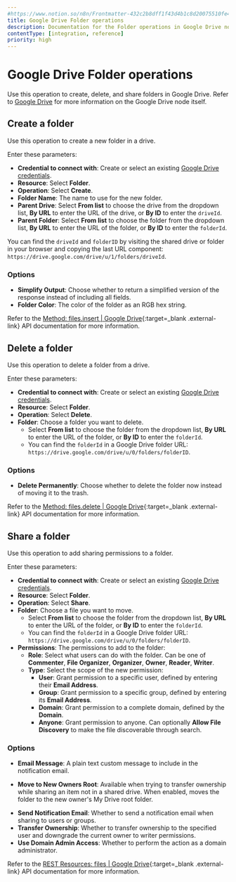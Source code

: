 ```yaml
---
#https://www.notion.so/n8n/Frontmatter-432c2b8dff1f43d4b1c8d20075510fe4
title: Google Drive Folder operations
description: Documentation for the Folder operations in Google Drive node in n8n, a workflow automation platform. Includes details of operations and configuration, and links to examples and credentials information.
contentType: [integration, reference]
priority: high
---
```


# Google Drive Folder operations

Use this operation to create, delete, and share folders in Google Drive. Refer to [Google Drive](/integrations/builtin/app-nodes/n8n-nodes-base.googledrive/) for more information on the Google Drive node itself.

## Create a folder

Use this operation to create a new folder in a drive.

Enter these parameters:
- **Credential to connect with**: Create or select an existing [Google Drive credentials](/integrations/builtin/credentials/google/).
- **Resource**: Select **Folder**.
- **Operation**: Select **Create**.
- **Folder Name**: The name to use for the new folder.
- **Parent Drive**: Select **From list** to choose the drive from the dropdown list, **By URL** to enter the URL of the drive, or **By ID** to enter the `driveId`. 
- **Parent Folder**: Select **From list** to choose the folder from the dropdown list, **By URL** to enter the URL of the folder, or **By ID** to enter the `folderId`. 

You can find the `driveId` and `folderID` by visiting the shared drive or folder in your browser and copying the last URL component: `https://drive.google.com/drive/u/1/folders/driveId`.

### Options

- **Simplify Output**: Choose whether to return a simplified version of the response instead of including all fields.
- **Folder Color**: The color of the folder as an RGB hex string.

Refer to the [Method: files.insert | Google Drive](https://developers.google.com/drive/api/reference/rest/v2/files/insert){:target=_blank .external-link} API documentation for more information.

## Delete a folder

Use this operation to delete a folder from a drive.

Enter these parameters:

- **Credential to connect with**: Create or select an existing [Google Drive credentials](/integrations/builtin/credentials/google/).
- **Resource**: Select **Folder**.
- **Operation**: Select **Delete**.
- **Folder**: Choose a folder you want to delete. 
    - Select **From list** to choose the folder from the dropdown list, **By URL** to enter the URL of the folder, or **By ID** to enter the `folderId`. 
    - You can find the `folderId` in a Google Drive folder URL: `https://drive.google.com/drive/u/0/folders/folderID`.

### Options

- **Delete Permanently**: Choose whether to delete the folder now instead of moving it to the trash.

Refer to the [Method: files.delete | Google Drive](https://developers.google.com/drive/api/reference/rest/v2/files/delete){:target=_blank .external-link} API documentation for more information.

## Share a folder

Use this operation to add sharing permissions to a folder.

Enter these parameters:

- **Credential to connect with**: Create or select an existing [Google Drive credentials](/integrations/builtin/credentials/google/).
- **Resource**: Select **Folder**.
- **Operation**: Select **Share**.
- **Folder**: Choose a file you want to move. 
    - Select **From list** to choose the folder from the dropdown list, **By URL** to enter the URL of the folder, or **By ID** to enter the `folderId`. 
    - You can find the `folderId` in a Google Drive folder URL: `https://drive.google.com/drive/u/0/folders/folderID`.
- **Permissions**: The permissions to add to the folder:
	- **Role**: Select what users can do with the folder. Can be one of **Commenter**, **File Organizer**, **Organizer**, **Owner**, **Reader**, **Writer**.
	- **Type**: Select the scope of the new permission:
		- **User**: Grant permission to a specific user, defined by entering their **Email Address**.
		- **Group**: Grant permission to a specific group, defined by entering its **Email Address**.
		- **Domain**: Grant permission to a complete domain, defined by the **Domain**.
		- **Anyone**: Grant permission to anyone. Can optionally **Allow File Discovery** to make the file discoverable through search.

### Options

- **Email Message**: A plain text custom message to include in the notification email.
<!-- vale from-microsoft.FirstPerson = NO -->
- **Move to New Owners Root**: Available when trying to transfer ownership while sharing an item not in a shared drive. When enabled, moves the folder to the new owner's My Drive root folder.
<!-- vale from-microsoft.FirstPerson = YES -->
- **Send Notification Email**: Whether to send a notification email when sharing to users or groups.
- **Transfer Ownership**: Whether to transfer ownership to the specified user and downgrade the current owner to writer permissions.
- **Use Domain Admin Access**: Whether to perform the action as a domain administrator.

Refer to the [REST Resources: files | Google Drive](https://developers.google.com/drive/api/reference/rest/v2/files){:target=_blank .external-link} API documentation for more information.
